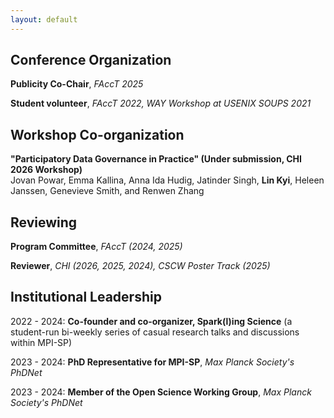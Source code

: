 ```yaml
---
layout: default
---
```


## Conference Organization
**Publicity Co-Chair**, _FAccT 2025_

**Student volunteer**, _FAccT 2022, WAY Workshop at USENIX SOUPS 2021_

## Workshop Co-organization
**"Participatory Data Governance in Practice" (Under submission, CHI 2026 Workshop)**   
Jovan Powar, Emma Kallina, Anna Ida Hudig, Jatinder Singh, **Lin Kyi**, Heleen Janssen, Genevieve Smith, and Renwen Zhang   

## Reviewing
**Program Committee**, _FAccT (2024, 2025)_

**Reviewer**, _CHI (2026, 2025, 2024), CSCW Poster Track (2025)_

## Institutional Leadership
2022 - 2024: **Co-founder and co-organizer, Spark(l)ing Science** (a student-run bi-weekly series of casual research talks and discussions within MPI-SP)

2023 - 2024: **PhD Representative for MPI-SP**, _Max Planck Society's PhDNet_

2023 - 2024: **Member of the Open Science Working Group**, _Max Planck Society's PhDNet_
